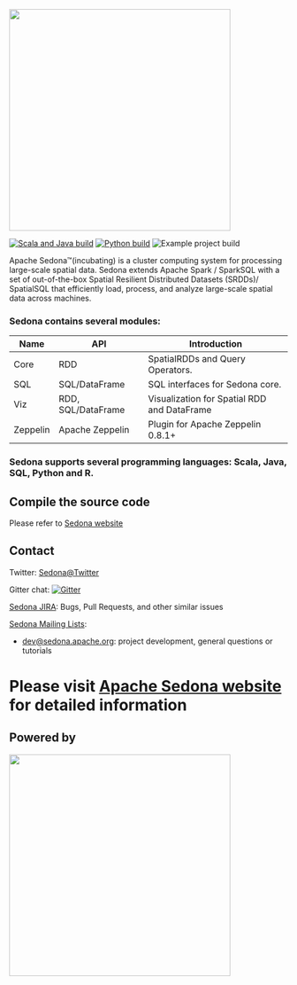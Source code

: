 <img src="./sedona_logo.png" width="400">

[![Scala and Java build](https://github.com/apache/incubator-sedona/workflows/Scala%20and%20Java%20build/badge.svg)](https://github.com/apache/incubator-sedona/actions?query=workflow%3A%22Scala+and+Java+build%22) [![Python build](https://github.com/apache/incubator-sedona/workflows/Python%20build/badge.svg)](https://github.com/apache/incubator-sedona/actions?query=workflow%3A%22Python+build%22) ![Example project build](https://github.com/apache/incubator-sedona/workflows/Example%20project%20build/badge.svg)

Apache Sedona™(incubating) is a cluster computing system for processing large-scale spatial data. Sedona extends Apache Spark / SparkSQL with a set of out-of-the-box Spatial Resilient Distributed Datasets (SRDDs)/ SpatialSQL that efficiently load, process, and analyze large-scale spatial data across machines.

### Sedona contains several modules:

| Name  |  API |  Introduction|
|---|---|---|
|Core  | RDD  | SpatialRDDs and Query Operators. |
|SQL  | SQL/DataFrame  |SQL interfaces for Sedona core.|
|Viz |  RDD, SQL/DataFrame | Visualization for Spatial RDD and DataFrame|
|Zeppelin |  Apache Zeppelin | Plugin for Apache Zeppelin 0.8.1+|

### Sedona supports several programming languages: Scala, Java, SQL, Python and R.

## Compile the source code

Please refer to [Sedona website](http://sedona.apache.org/download/compile/)

## Contact

Twitter: [Sedona@Twitter](https://twitter.com/ApacheSedona)

Gitter chat: [![Gitter](https://badges.gitter.im/apache/sedona.svg)](https://gitter.im/apache/sedona?utm_source=badge&utm_medium=badge&utm_campaign=pr-badge)

[Sedona JIRA](https://issues.apache.org/jira/projects/SEDONA): Bugs, Pull Requests, and other similar issues

[Sedona Mailing Lists](https://lists.apache.org/list.html?sedona.apache.org): 

* [dev@sedona.apache.org](https://lists.apache.org/list.html?dev@sedona.apache.org): project development, general questions or tutorials

# Please visit [Apache Sedona website](http://sedona.apache.org/) for detailed information

## Powered by

<img src="./incubator_logo.png" width="400">
